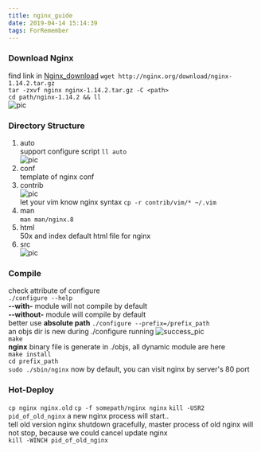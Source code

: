 ```yaml
---
title: nginx_guide
date: 2019-04-14 15:14:39
tags: ForRemember
---
```


### Download Nginx  
find link in [Nginx_download](http://nginx.org/en/download.html)
`wget http://nginx.org/download/nginx-1.14.2.tar.gz`  
`tar -zxvf nginx nginx-1.14.2.tar.gz -C <path>`  
`cd path/nginx-1.14.2 && ll`  
![pic](1.png)  
### Directory Structure  
1. auto  
support configure script
`ll auto`  
![pic](2.png)  
2. conf  
template of nginx conf  
3. contrib  
![pic](3.png)  
let your vim know nginx syntax
`cp -r contrib/vim/* ~/.vim`  
5. man  
`man man/nginx.8`  
6. html  
50x and index default html file for nginx  
7. src  
![pic](4.png)  
### Compile  
check attribute of configure  
`./configure --help`  
**--with-** module will not compile by default  
**--without-** module will compile by default  
better use **absolute path**
`./configure --prefix=/prefix_path`  
an objs dir is new during ./configure running
![success_pic](5.png)  
`make`  
**nginx** binary file is generate in ./objs, all dynamic module are here  
`make install`  
`cd prefix_path`  
`sudo ./sbin/nginx`
now by default, you can visit nginx by server's 80 port  

###

### Hot-Deploy  
`cp nginx nginx.old`
`cp -f somepath/nginx nginx`
`kill -USR2 pid_of_old_nginx`
a new nginx process will start..  
tell old version nginx shutdown gracefully, master process of old nginx will not stop, because we could cancel update nginx  
`kill -WINCH pid_of_old_nginx`
